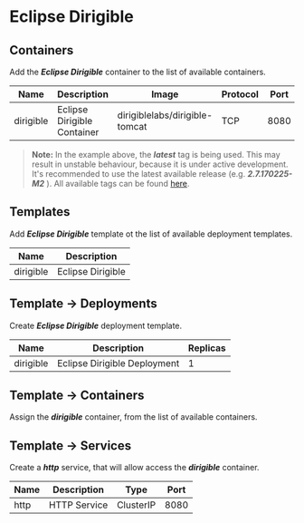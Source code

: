 # Eclipse Dirigible
## Containers

Add the _**Eclipse Dirigible**_ container to the list of available containers.

| Name      | Description                | Image                          | Protocol | Port |
|-----------|----------------------------|--------------------------------|----------|------|
| dirigible |Eclipse Dirigible Container | dirigiblelabs/dirigible-tomcat | TCP      | 8080 |
  > **Note:** In the example above, the _**latest**_ tag is being used. This may result in unstable behaviour, because it is under active development. It's recommended to use the latest available release (e.g. _**2.7.170225-M2**_
). All available tags can be found [here](https://hub.docker.com/r/dirigiblelabs/dirigible-tomcat/tags/).

## Templates

Add _**Eclipse Dirigible**_ template ot the list of available deployment templates.

| Name      | Description      |
|-----------|------------------|
| dirigible |Eclipse Dirigible |

## Template -> Deployments

Create _**Eclipse Dirigible**_ deployment template.

| Name      | Description                  | Replicas |
|-----------|------------------------------|----------|
| dirigible | Eclipse Dirigible Deployment | 1        |

## Template -> Containers

Assign the _**dirigible**_ container, from the list of available containers.

## Template -> Services

Create a _**http**_ service, that will allow access the _**dirigible**_ container.

| Name | Description  | Type      | Port |
|------|--------------|-----------|------|
| http | HTTP Service | ClusterIP | 8080 |
